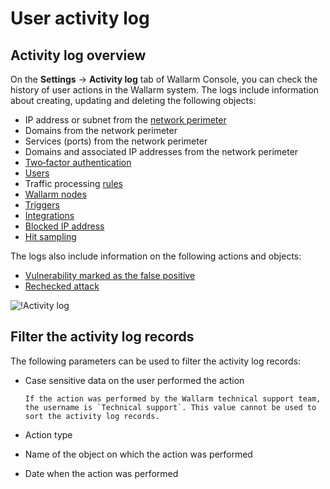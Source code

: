 # User activity log

## Activity log overview

On the **Settings** → **Activity log** tab of Wallarm Console, you can check the history of user actions in the Wallarm system. The logs include information about creating, updating and deleting the following objects:

* IP address or subnet from the [network perimeter](../scanner/check-scope.md)
* Domains from the network perimeter
* Services (ports) from the network perimeter
* Domains and associated IP addresses from the network perimeter
* [Two‑factor authentication](account.md#enabling-two-factor-authentication)
* [Users](users.md)
* Traffic processing [rules](../rules/intro.md)
* [Wallarm nodes](../nodes/cloud-node.md)
* [Triggers](../triggers/triggers.md)
* [Integrations](integrations/integrations-intro.md)
* [Blocked IP address](../blacklist.md)
* [Hit sampling](../events/analyze-attack.md#sampling-of-hits)

The logs also include information on the following actions and objects:

* [Vulnerability marked as the false positive](../vulnerabilities/false-vuln.md)
* [Rechecked attack](../events/verify-attack.md)

![!Activity log](../../images/user-guides/settings/audit-log.png)

## Filter the activity log records

The following parameters can be used to filter the activity log records:

* Case sensitive data on the user performed the action

      If the action was performed by the Wallarm technical support team, the username is `Technical support`. This value cannot be used to sort the activity log records.
* Action type
* Name of the object on which the action was performed
* Date when the action was performed
